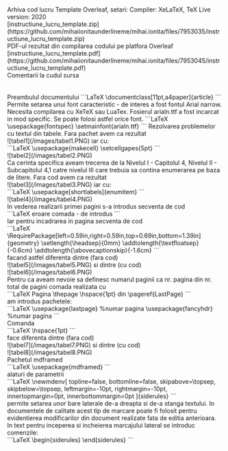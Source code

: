 <br>
<br>Arhiva cod lucru Template Overleaf, setari: Compiler: XeLaTeX, TeX Live version: 2020<br>
[instructiune_lucru_template.zip](https://github.com/mihaiionitaunderlineme/mihai.ionita/files/7953035/instructiune_lucru_template.zip)
<br>PDF-ul rezultat din compilarea codului pe platfora Overleaf<br>
[instructiune_lucru_template.pdf](https://github.com/mihaiionitaunderlineme/mihai.ionita/files/7953045/instructiune_lucru_template.pdf)
<br>Comentarii la cudul sursa<br>
<br><br>
Preambulul documentului
```LaTeX
\documentclass[11pt,a4paper]{article}
```
Permite setarea unui font caracteristic - de interes a fost fontul Arial narrow. Necesita compilarea cu XeTeX sau LuaTex. Fosierul arialn.ttf a fost incarcat in mod specific. Se poate folosi astfel orice font. 
```LaTeX
\usepackage{fontspec}
\setmainfont{arialn.ttf}
```
Rezolvarea problemelor cu textul din tabele. 
Fara pachet avem ca rezultat<br>
![tabel1](/images/tabel1.PNG)
iar cu: <br>
```LaTeX
\usepackage{makecell} 
\setcellgapes{5pt}
```
<br>
![tabel2](/images/tabel2.PNG)<br>
Ca cerinta specifica aveam trecerea de la Nivelul I - Capitolul 4, Nivelul II - Subcapitolul 4,1 catre nivelul III care trebuia sa contina enumerarea pe baza de litere. 
Fara cod avem ca rezultat<br>
![tabel3](/images/tabel3.PNG)
iar cu: <br>
```LaTeX
\usepackage[shortlabels]{enumitem}
```
<br>
![tabel4](/images/tabel4.PNG) <br>
In vederea realizarii primei pagini s-a introdus secventa de cod <br>
```LaTeX
eroare comada - de introdus
``` 
<br>
Iar pentru incadrarea in pagina secventa de cod <br>
```LaTeX
\RequirePackage[left=0.59in,right=0.59in,top=0.69in,bottom=1.39in]{geometry}
\setlength{\headsep}{0mm} 
 \addtolength{\textfloatsep}{-0.6cm}
  \addtolength{\abovecaptionskip}{-1.6cm}
```
<br>
facand astfel diferenta dintre (fara cod)<br>
![tabel5](/images/tabel5.PNG)
si dintre (cu cod)<br>
![tabel6](/images/tabel6.PNG)
<br>
Pentru ca aveam nevoie sa definesc numarul paginii ca nr. pagina din nr. total de pagini
comada realizata cu  <br>
```LaTeX
Pagina \thepage \hspace{1pt} din \pageref{LastPage} 
```
<br> am introdus pachetele: <br>
```LaTeX
\usepackage{lastpage} %numar pagina
\usepackage{fancyhdr} %numar pagina
```
<br>Comanda<br>
```LaTeX
\hspace{1pt} 
```
<br>face diferenta dintre (fara cod)<br>
![tabel7](/images/tabel7.PNG)
si dintre (cu cod)<br>
![tabel8](/images/tabel8.PNG)
<br>Pachetul mdframed<br>
```LaTeX
\usepackage{mdframed}
```
<br>alaturi de parametrii<br>
```LaTeX
\newmdenv[
  topline=false,
  bottomline=false,
  skipabove=\topsep,
  skipbelow=\topsep,
  leftmargin=-10pt,
  rightmargin=-10pt,
  innertopmargin=0pt,
  innerbottommargin=0pt
]{siderules}
```
<br>permite setarea unor bare laterale de-a dreapta si de-a stanga textului. In documentele de calitate acest tip de marcare poate fi folosit pentru evidentierea modificarilor din document realizate fata de editia anterioara. 
In text pentru inceperea si incheierea marcajului lateral se introduc comenzile:<br>
```LaTeX
\begin{siderules}
\end{siderules}
```
